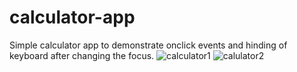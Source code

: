 # calculator-app
Simple calculator app to demonstrate onclick events and hinding of keyboard after changing the focus.
![calculator1](https://user-images.githubusercontent.com/12962409/40586362-c424b370-61de-11e8-97be-b097b8bc07d8.jpeg)
![calulator2](https://user-images.githubusercontent.com/12962409/40586363-c4fc03d4-61de-11e8-9528-07f8f6d25e67.jpeg)
